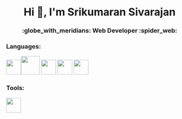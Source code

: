 <p align="left">
 
</p>

  <h1 align="center">Hi 👋, I'm Srikumaran Sivarajan</h1>
<h3 align="center">:globe_with_meridians: Web Developer :spider_web: </h3>






<h3 align="left">Languages:</h3>
<p>
 <a rel="noreferrer"><img src="https://www.freepnglogos.com/uploads/javascript-png/javascript-vector-logo-yellow-png-transparent-javascript-vector-12.png" width=40 height=40/></a><a><img src="https://cdn-icons-png.flaticon.com/128/5968/5968267.png" width=50 height=50/></a>
 <a>
  <img src="https://cdn-icons-png.flaticon.com/128/11516/11516361.png" width=40 height=40/>
 </a>
 <a>
  <img src="https://cdn-icons-png.flaticon.com/128/15484/15484303.png" width=40 height=40/>
 </a>
 <a>
  <img src="https://th.bing.com/th/id/R.e5eee315a17de0d7f56117077eb71fa9?rik=NgCWjSIgLkESIw&riu=http%3a%2f%2fpluspng.com%2fimg-png%2flogo-mongodb-png-mongodb-logo-anything-but-the-simplest-of-web-applications-requires-a-database-to-store-and-serve-content-from-choosing-the-right-database-and-structuring-413.png&ehk=90WPwdyOa7m2LJRakR87IB7iLkWmZrS3Wth5RB8F2tU%3d&risl=&pid=ImgRaw&r=0&sres=1&sresct=1" width=40 height=40/>
 </a>
</p>

<h3 align="left">Tools:</h3>
<p>
 <img src="https://cdn-icons-png.flaticon.com/128/760/760457.png" width=40 height=40/>
 
</p>
<p align="left"> <a href="https://aws.amazon.com" target="_blank" rel="noreferrer">  </p>
 

 
<p></p>
